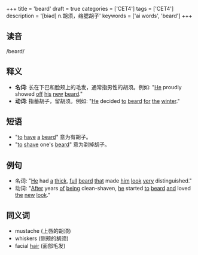+++
title = 'beard'
draft = true
categories = ['CET4']
tags = ['CET4']
description = '[biəd] n.胡须，络腮胡子'
keywords = ['ai words', 'beard']
+++

## 读音
/beərd/

## 释义
- **名词**: 长在下巴和脸颊上的毛发，通常指男性的胡须。例如: "[He](/post/he/) proudly showed [off](/post/off/) [his](/post/his/) [new](/post/new/) [beard](/post/beard/)."
- **动词**: 指蓄胡子，留胡须。例如: "[He](/post/he/) decided [to](/post/to/) [beard](/post/beard/) [for](/post/for/) [the](/post/the/) [winter](/post/winter/)."

## 短语
- "[to](/post/to/) [have](/post/have/) [a](/post/a/) [beard](/post/beard/)" 意为有胡子。
- "[to](/post/to/) [shave](/post/shave/) one's [beard](/post/beard/)" 意为剃掉胡子。

## 例句
- 名词: "[He](/post/he/) had [a](/post/a/) [thick](/post/thick/), [full](/post/full/) [beard](/post/beard/) [that](/post/that/) made [him](/post/him/) [look](/post/look/) [very](/post/very/) distinguished."
- 动词: "[After](/post/after/) years [of](/post/of/) [being](/post/being/) clean-shaven, [he](/post/he/) started [to](/post/to/) [beard](/post/beard/) [and](/post/and/) loved [the](/post/the/) [new](/post/new/) [look](/post/look/)."

## 同义词
- mustache (上唇的胡须)
- whiskers (侧颊的胡须)
- facial [hair](/post/hair/) (面部毛发)
